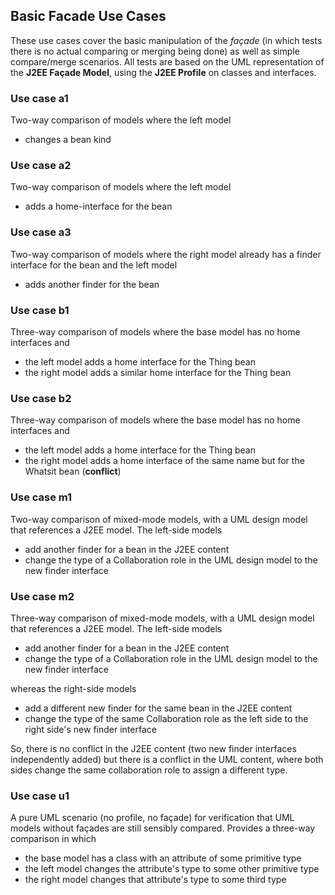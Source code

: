 ## Basic Facade Use Cases

These use cases cover the basic manipulation of the *façade* (in which tests
there is no actual comparing or merging being done) as well as simple
compare/merge scenarios.  All tests are based on the UML representation
of the **J2EE Façade Model**, using the **J2EE Profile** on classes and interfaces.

### Use case a1

Two-way comparison of models where the left model

* changes a bean kind

### Use case a2

Two-way comparison of models where the left model

* adds a home-interface for the bean

### Use case a3

Two-way comparison of models where the right model already has a finder
interface for the bean and the left model

* adds another finder for the bean

### Use case b1

Three-way comparison of models where the base model has no home interfaces
and

* the left model adds a home interface for the Thing bean
* the right model adds a similar home interface for the Thing bean

### Use case b2

Three-way comparison of models where the base model has no home interfaces
and

* the left model adds a home interface for the Thing bean
* the right model adds a home interface of the same name
but for the Whatsit bean (**conflict**)

### Use case m1

Two-way comparison of mixed-mode models, with a UML design model that references a J2EE model.  The left-side models

* add another finder for a bean in the J2EE content
* change the type of a Collaboration role in the UML design model to the new finder interface

### Use case m2

Three-way comparison of mixed-mode models, with a UML design model that references a J2EE model.  The left-side models

* add another finder for a bean in the J2EE content
* change the type of a Collaboration role in the UML design model to the new finder interface

whereas the right-side models

* add a different new finder for the same bean in the J2EE content
* change the type of the same Collaboration role as the left side to the right side's new finder interface

So, there is no conflict in the J2EE content (two new finder interfaces independently added) but
there is a conflict in the UML content, where both sides change the same collaboration role to
assign a different type.

### Use case u1

A pure UML scenario (no profile, no façade) for verification that UML models
without façades are still sensibly compared.  Provides a three-way comparison
in which

* the base model has a class with an attribute of some primitive type
* the left model changes the attribute's type to some other primitive type
* the right model changes that attribute's type to some third type
